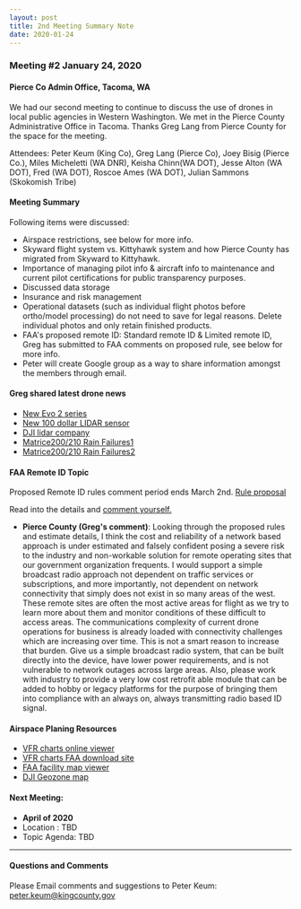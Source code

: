 ```yaml
---
layout: post
title: 2nd Meeting Summary Note
date: 2020-01-24
---
```


### Meeting #2 January 24, 2020

#### Pierce Co Admin Office, Tacoma, WA  

We had our second meeting to continue to discuss the use of drones in local public agencies in Western Washington. We met in the Pierce County Administrative Office in Tacoma. Thanks Greg Lang from Pierce County for the space for the meeting.

Attendees: Peter Keum (King Co), Greg Lang (Pierce Co), Joey Bisig (Pierce Co.), Miles Micheletti (WA DNR), Keisha Chinn(WA DOT), Jesse Alton (WA DOT), Fred (WA DOT), Roscoe Ames (WA DOT), Julian Sammons (Skokomish Tribe)

#### Meeting Summary

Following items were discussed:

- Airspace restrictions, see below for more info.
- Skyward flight system vs. Kittyhawk system and how Pierce County has migrated from Skyward to Kittyhawk.
- Importance of managing pilot info & aircraft info to maintenance and current pilot certifications for public transparency purposes.
- Discussed data storage
- Insurance and risk management
- Operational datasets (such as individual flight photos before ortho/model processing) do not need to save for legal reasons. Delete individual photos and only retain finished products.
- FAA's proposed remote ID: Standard remote ID & Limited remote ID, Greg has submitted to FAA comments on proposed rule, see below for more info.
- Peter will create Google group as a way to share information amongst the members through email.

#### Greg shared latest drone news 
- [New Evo 2 series](https://auteldrones.com/pages/evo2)
- [New 100 dollar LIDAR sensor](https://www.suasnews.com/2020/01/velodyne-lidar-introduces-velabit/?mc_cid=eb4fd4b0a0&mc_eid=d22ec97035)
- [DJI lidar company](https://www.engadget.com/2020/01/06/dji-livox-lidar/)
- [Matrice200/210 Rain Failures1](https://www.cnn.com/2020/01/10/uk/drone-fall-sky-intl-scli-gbr/index.html)
- [Matrice200/210 Rain Failures2](https://www.suasnews.com/2020/01/aaib-investigation-to-dji-matrice-210-uas-registration-n-a-16-march-2019/?utm_source=DroneNewsDailyEmailMore&mc_cid=05bfd81606&mc_eid=d22ec97035)

#### FAA Remote ID Topic
Proposed Remote ID rules comment period ends March 2nd. [Rule proposal](https://www.aopa.org/news-and-media/all-news/2020/january/09/faa-gets-early-earful-on-drone-id?utm_source=dronepilot&utm_medium=email)

Read into the details and [comment yourself.](https://www.regulations.gov/document?D=FAA-2019-1100-0001)

- **Pierce County (Greg's comment)**: Looking through the proposed rules and estimate details, I think the cost and reliability of a network based approach is under estimated and falsely confident posing a severe risk to the industry and non-workable solution for remote operating sites that our government organization frequents.  I would support a simple broadcast radio approach not dependent on traffic services or subscriptions, and more importantly, not dependent on network connectivity that simply does not exist in so many areas of the west.  These remote sites are often the most active areas for flight as we try to learn more about them and monitor conditions of these difficult to access areas.  The communications complexity of current drone operations for business is already loaded with connectivity challenges which are increasing over time.  This is not a smart reason to increase that burden.  Give us a simple broadcast radio system, that can be built directly into the device, have lower power requirements, and is not vulnerable to network outages across large areas.  Also, please work with industry to provide a very low cost retrofit able module that can be added to hobby or legacy platforms for the purpose of bringing them into compliance with an always on, always transmitting radio based ID signal.  

#### Airspace Planing Resources

- [VFR charts online viewer](https://skyvector.com/)
- [VFR charts FAA download site](https://www.faa.gov/air_traffic/flight_info/aeronav/productcatalog/vfrcharts/)
- [FAA facility map viewer](https://faa.maps.arcgis.com/apps/webappviewer/index.html?id=9c2e4406710048e19806ebf6a06754ad)
- [DJI Geozone map](https://www.dji.com/flysafe/geo-map)

#### Next Meeting:
- **April of 2020** 
- Location : TBD
- Topic Agenda: TBD

---

#### Questions and Comments

Please Email comments and suggestions to Peter Keum: peter.keum@kingcounty.gov